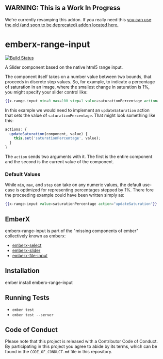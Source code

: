 ## WARNING: This is a Work In Progress
We're currently revamping this addon. If you really need this [you can use the old (and soon to be deprecated) addon located here.](https://github.com/thefrontside/emberx-slider)

# emberx-range-input

[![Build Status](https://travis-ci.org/thefrontside/emberx-slider.svg)](https://travis-ci.org/thefrontside/emberx-range-input)

A Slider component based on the native html5 range input.

The component itself takes on a number value between two bounds, that
proceeds in discrete step values. So, for example, to indicate a
percentage of saturation in an image, where the smallest change in
saturation is 1%, you might specify your slider control like:

```handlebars
{{x-range-input min=0 max=100 step=1 value=saturationPercentage action="updateSaturation"}}
```

In this example we would need to implement an `updateSaturation` action that
sets the value of `saturationPercentage`. That might look something like this:


```js
actions: {
  updateSaturation(component, value) {
    this.set('saturationPercentage', value);
  }
}
```
The `action` sends two arguments with it. The first is the entire component
and the second is the current value of the component.


### Default Values

While `min`, `max`, and `step` can take on any numeric values, the
default use-case is optimized for representing percentages stepped by
1%. There fore the proceeding example could have been written simply
as:

```handlebars
{{x-range-input value=saturationPercentage action="updateSaturation"}}
```

## EmberX

emberx-range-input is part of the "missing components of ember" collectively
known as emberx:

* [emberx-select](https://github.com/thefrontside/emberx-select)
* [emberx-slider](https://github.com/thefrontside/emberx-slider)
* [emberx-file-input](https://github.com/thefrontside/emberx-file-input)

## Installation

ember install emberx-range-input

## Running Tests

* `ember test`
* `ember test --server`


## Code of Conduct
Please note that this project is released with a Contributor Code of
Conduct. By participating in this project you agree to abide by its
terms, which can be found in the `CODE_OF_CONDUCT.md` file in this
repository.
